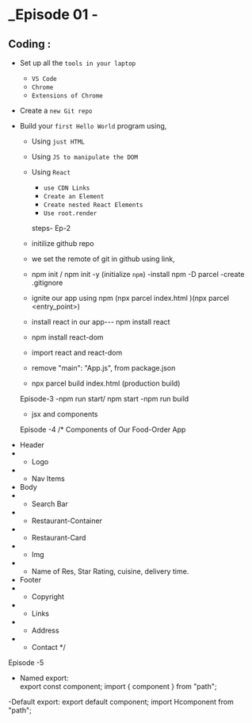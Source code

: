 # _Episode 01 -

## Coding :

- Set up all the `tools in your laptop`
  - `VS Code`
  - `Chrome`
  - `Extensions of Chrome`
- Create a `new Git repo`
- Build your `first Hello World` program using,
  - Using `just HTML`
  - Using `JS to manipulate the DOM`
  - Using `React`
    - `use CDN Links`
    - `Create an Element`
    - `Create nested React Elements`
    - `Use root.render`

    steps- Ep-2
   - initilize github repo
   - we set the remote of git in github using link, 
   - npm init / npm init -y (initialize `npm`)
    -install npm -D parcel
    -create .gitignore
    - ignite our app using npm (npx parcel index.html )(npx parcel <entry_point>)
    - install  react in our app--- npm install react
    - npm install react-dom
    - import react and react-dom
    - remove "main": "App.js", from package.json
    - npx parcel build index.html (production build)

    Episode-3
    -npm run start/ npm start
    -npm run build
    - jsx and components

    Episode -4
  /* Components of Our Food-Order App
 * Header
 * - Logo
 * - Nav Items
 * Body
 * - Search Bar
 * - Restaurant-Container
 *  - Restaurant-Card
 *    - Img
 *    - Name of Res, Star Rating, cuisine, delivery time.
 * Footer
 * - Copyright
 * - Links
 * - Address
 * - Contact
 */
 
 Episode -5
 - Named export:  
 export const component;
 import { component } from "path";

  -Default export:
  export default component;
  import Hcomponent from "path";

